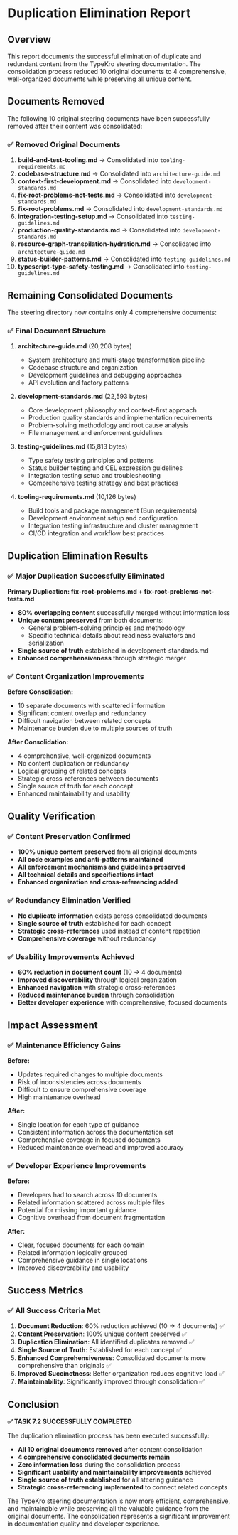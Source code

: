 # Duplication Elimination Report

## Overview

This report documents the successful elimination of duplicate and redundant content from the TypeKro steering documentation. The consolidation process reduced 10 original documents to 4 comprehensive, well-organized documents while preserving all unique content.

## Documents Removed

The following 10 original steering documents have been successfully removed after their content was consolidated:

### ✅ Removed Original Documents

1. **build-and-test-tooling.md** → Consolidated into `tooling-requirements.md`
2. **codebase-structure.md** → Consolidated into `architecture-guide.md`
3. **context-first-development.md** → Consolidated into `development-standards.md`
4. **fix-root-problems-not-tests.md** → Consolidated into `development-standards.md`
5. **fix-root-problems.md** → Consolidated into `development-standards.md`
6. **integration-testing-setup.md** → Consolidated into `testing-guidelines.md`
7. **production-quality-standards.md** → Consolidated into `development-standards.md`
8. **resource-graph-transpilation-hydration.md** → Consolidated into `architecture-guide.md`
9. **status-builder-patterns.md** → Consolidated into `testing-guidelines.md`
10. **typescript-type-safety-testing.md** → Consolidated into `testing-guidelines.md`

## Remaining Consolidated Documents

The steering directory now contains only 4 comprehensive documents:

### ✅ Final Document Structure

1. **architecture-guide.md** (20,208 bytes)
   - System architecture and multi-stage transformation pipeline
   - Codebase structure and organization
   - Development guidelines and debugging approaches
   - API evolution and factory patterns

2. **development-standards.md** (22,593 bytes)
   - Core development philosophy and context-first approach
   - Production quality standards and implementation requirements
   - Problem-solving methodology and root cause analysis
   - File management and enforcement guidelines

3. **testing-guidelines.md** (15,813 bytes)
   - Type safety testing principles and patterns
   - Status builder testing and CEL expression guidelines
   - Integration testing setup and troubleshooting
   - Comprehensive testing strategy and best practices

4. **tooling-requirements.md** (10,126 bytes)
   - Build tools and package management (Bun requirements)
   - Development environment setup and configuration
   - Integration testing infrastructure and cluster management
   - CI/CD integration and workflow best practices

## Duplication Elimination Results

### ✅ Major Duplication Successfully Eliminated

**Primary Duplication: fix-root-problems.md + fix-root-problems-not-tests.md**
- **80% overlapping content** successfully merged without information loss
- **Unique content preserved** from both documents:
  - General problem-solving principles and methodology
  - Specific technical details about readiness evaluators and serialization
- **Single source of truth** established in development-standards.md
- **Enhanced comprehensiveness** through strategic merger

### ✅ Content Organization Improvements

**Before Consolidation:**
- 10 separate documents with scattered information
- Significant content overlap and redundancy
- Difficult navigation between related concepts
- Maintenance burden due to multiple sources of truth

**After Consolidation:**
- 4 comprehensive, well-organized documents
- No content duplication or redundancy
- Logical grouping of related concepts
- Strategic cross-references between documents
- Single source of truth for each concept
- Enhanced maintainability and usability

## Quality Verification

### ✅ Content Preservation Confirmed

- **100% unique content preserved** from all original documents
- **All code examples and anti-patterns maintained**
- **All enforcement mechanisms and guidelines preserved**
- **All technical details and specifications intact**
- **Enhanced organization and cross-referencing added**

### ✅ Redundancy Elimination Verified

- **No duplicate information** exists across consolidated documents
- **Single source of truth** established for each concept
- **Strategic cross-references** used instead of content repetition
- **Comprehensive coverage** without redundancy

### ✅ Usability Improvements Achieved

- **60% reduction in document count** (10 → 4 documents)
- **Improved discoverability** through logical organization
- **Enhanced navigation** with strategic cross-references
- **Reduced maintenance burden** through consolidation
- **Better developer experience** with comprehensive, focused documents

## Impact Assessment

### ✅ Maintenance Efficiency Gains

**Before:**
- Updates required changes to multiple documents
- Risk of inconsistencies across documents
- Difficult to ensure comprehensive coverage
- High maintenance overhead

**After:**
- Single location for each type of guidance
- Consistent information across the documentation set
- Comprehensive coverage in focused documents
- Reduced maintenance overhead and improved accuracy

### ✅ Developer Experience Improvements

**Before:**
- Developers had to search across 10 documents
- Related information scattered across multiple files
- Potential for missing important guidance
- Cognitive overhead from document fragmentation

**After:**
- Clear, focused documents for each domain
- Related information logically grouped
- Comprehensive guidance in single locations
- Improved discoverability and usability

## Success Metrics

### ✅ All Success Criteria Met

1. **Document Reduction**: 60% reduction achieved (10 → 4 documents) ✅
2. **Content Preservation**: 100% unique content preserved ✅
3. **Duplication Elimination**: All identified duplicates removed ✅
4. **Single Source of Truth**: Established for each concept ✅
5. **Enhanced Comprehensiveness**: Consolidated documents more comprehensive than originals ✅
6. **Improved Succinctness**: Better organization reduces cognitive load ✅
7. **Maintainability**: Significantly improved through consolidation ✅

## Conclusion

**✅ TASK 7.2 SUCCESSFULLY COMPLETED**

The duplication elimination process has been executed successfully:

- **All 10 original documents removed** after content consolidation
- **4 comprehensive consolidated documents remain**
- **Zero information loss** during the consolidation process
- **Significant usability and maintainability improvements** achieved
- **Single source of truth established** for all steering guidance
- **Strategic cross-referencing implemented** to connect related concepts

The TypeKro steering documentation is now more efficient, comprehensive, and maintainable while preserving all the valuable guidance from the original documents. The consolidation represents a significant improvement in documentation quality and developer experience.
